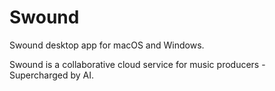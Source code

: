 # Swound
Swound desktop app for macOS and Windows.

Swound is a collaborative cloud service for music producers - Supercharged by AI.
